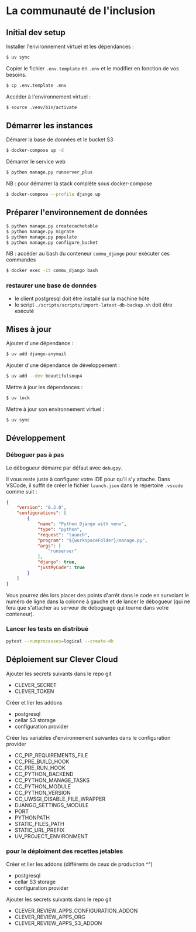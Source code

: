 # La communauté de l'inclusion

## Initial dev setup

Installer l'environnement virtuel et les dépendances :

```bash
$ uv sync
```

Copier le fichier `.env.template` en `.env` et le modifier en fonction de vos besoins.

```bash
$ cp .env.template .env
```

Accéder à l'environnement virtuel :

```bash
$ source .venv/bin/activate
```

## Démarrer les instances

Démarer la base de données et le bucket S3

```bash
$ docker-compose up -d
```

Démarrer le service web

```bash
$ python manage.py runserver_plus
```

NB : pour démarrer la stack complète sous docker-compose

```bash
$ docker-compose --profile django up
```

## Préparer l'environnement de données

```bash
$ python manage.py createcachetable
$ python manage.py migrate
$ python manage.py populate
$ python manage.py configure_bucket
```

NB : accéder au bash du conteneur `commu_django` pour exécuter ces commandes

```bash
$ docker exec -it commu_django bash
```

### restaurer une base de données

* le client postgresql doit être installé sur la machine hôte
* le script `./scripts/scripts/import-latest-db-backup.sh` doit être exécuté


## Mises à jour

Ajouter d'une dépendance :

```bash
$ uv add django-anymail
```

Ajouter d'une dépendance de développement :

```bash
$ uv add --dev beautifulsoup4
```

Mettre à jour les dépendances :

```bash
$ uv lock
```

Mettre à jour son environnement virtuel :

```bash
$ uv sync
```

## Développement

### Déboguer pas à pas

Le débogueur démarre par défaut avec `debugpy`.

Il vous reste juste à configurer votre IDE pour qu'il s'y attache. Dans VSCode, il suffit de créer le fichier `launch.json` dans le répertoire `.vscode` comme suit :

```json
{
    "version": "0.2.0",
    "configurations": [
        {
            "name": "Python Django with venv",
            "type": "python",
            "request": "launch",
            "program": "${workspaceFolder}/manage.py",
            "args": [
                "runserver"
            ],
            "django": true,
            "justMyCode": true
        }
    ]
}

```

Vous pourrez dès lors placer des points d'arrêt dans le code en survolant le numéro de ligne dans la colonne à gauche et de lancer le débogueur (qui ne fera que s'attacher au serveur de deboguage qui tourne dans votre conteneur).

### Lancer les tests en distribué

```bash
pytest --numprocesses=logical --create-db
```

## Déploiement sur Clever Cloud

Ajouter les secrets suivants dans le repo git

- CLEVER_SECRET
- CLEVER_TOKEN

Créer et lier les addons

- postgresql
- cellar S3 storage
- configuration provider

Créer les variables d'environnement suivantes dans le configuration provider

- CC_PIP_REQUIREMENTS_FILE
- CC_PRE_BUILD_HOOK
- CC_PRE_RUN_HOOK
- CC_PYTHON_BACKEND
- CC_PYTHON_MANAGE_TASKS
- CC_PYTHON_MODULE
- CC_PYTHON_VERSION
- CC_UWSGI_DISABLE_FILE_WRAPPER
- DJANGO_SETTINGS_MODULE
- PORT
- PYTHONPATH
- STATIC_FILES_PATH
- STATIC_URL_PREFIX
- UV_PROJECT_ENVIRONMENT

### pour le déploiment des recettes jetables

Créer et lier les addons (différents de ceux de production ^^)

- postgresql
- cellar S3 storage
- configuration provider

Ajouter les secrets suivants dans le repo git

- CLEVER_REVIEW_APPS_CONFIGURATION_ADDON
- CLEVER_REVIEW_APPS_ORG
- CLEVER_REVIEW_APPS_S3_ADDON
